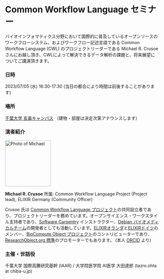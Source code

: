 # Common Workflow Language セミナー

バイオインフォマティクス分野において国際的に普及しているオープンソースのワークフローシステム、およびワークフロー記述言語である Common Workflow Language (CWL) のプロジェクトリーダーである Michael R. Crusoe さんにお越し頂き、CWLによって解決できるデータ解析の課題と、将来展望についてご講演頂きます。

### 日時

2023/07/05 (水) 16:30-17:30 (当日の都合により時間は前後することがあります)

### 場所

[千葉大学 亥鼻キャンパス](https://www.m.chiba-u.ac.jp/about/access/) （建物・部屋は決定次第アナウンスします）

### 演者紹介

<img src="https://avatars.githubusercontent.com/u/1330696?v=4" alt="Photo of Michael" width="150" height="150">

**Michael R. Crusoe**
所属: Common Workflow Language Project (Project lead), ELIXIR Germany (Community Officer)

Crusoe 氏は [Common Workflow Language プロジェクト](https://www.commonwl.org/)の共同設立者であり、プロジェクトリーダーを務めています。オープンサイエンス・ワークスタイル支持者であり、[Software Carpentry](https://software-carpentry.org/) インストラクター、[Debian バイオメディカルチーム](https://www.debian.org/devel/debian-med/)の開発者としても活動しています。[ELIXIRオランダ](https://elixir-europe.org/about-us/who-we-are/nodes/netherlands)と[ELIXIRドイツ](https://elixir-europe.org/about-us/who-we-are/nodes/germany)のメンバー、[BioCompute Object プロジェクト](https://www.biocomputeobject.org/)のコントリビューターであり、[ResearchObject.org 標準](https://www.researchobject.org/)のプロモーターでもあります。 (本人 [ORCID](https://orcid.org/0000-0002-2961-9670) より)

### 主催・世話役

千葉大学 国際高騰研究基幹 (IAAR) / 大学院医学院 AI医学 大田達郎 (tazro.ohta at chiba-u.jp)
